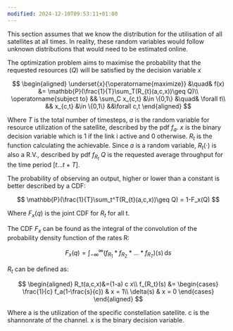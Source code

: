 ```yaml
---
modified: 2024-12-10T09:53:11+01:00
---
```

This section assumes that we know the distribution for the utilisation of all satellites at all times.
In reality, these random variables would follow unknown distributions that would need to be estimated online.   

The optimization problem aims to maximise the probability that the requested resources ($Q$) will be satisfied by the decision variable $x$

$$
\begin{aligned}
	\underset{x}{\operatorname{maximize}} &\quad& f(x) &= \mathbb{P}(\frac{1}{T}\sum_T(R_{t}(a,c,x))\geq Q)\\
	\operatorname{subject to} && \sum_C x_{c,t} &\in \{0,1\} &\quad& \forall t\\
	&& x_{c,t} &\in \{0,1\} &&\forall c,t
\end{aligned}
$$

Where $T$ is the total number of timesteps, $a$ is the random variable for resource utilization of the satellite, described by the pdf $f_a$. 
$x$ is the binary decision variable which is 1 if the link i active and 0 otherwise. 
$R_t$ is the function calculating the achievable. 
Since $a$ is a random variable, $R_t( \cdot )$ is also a R.V., described by pdf $f_{R_t}$ 
$Q$ is the requested average throughput for the time period $[t\dots t+T]$. 

The probability of observing an output, higher or lower than a constant is better described by a CDF: 

$$
\mathbb{P}(\frac{1}{T}\sum_t^T(R_{t}(a,c,x))\geq Q) = 1-F_x(Q)
$$

Where $F_x(q)$ is the joint CDF for $R_t$ for all t.  


The CDF $F_x$ can be found as the integral of the convolution of the probability density function of the rates R:

$$
F_x(q) = \int_{-\infty}^{\infty}(f_{R_1} * f_{R_2}*...*f_{R_T})(s)\, \mathrm{d}s
$$

 $R_t$ can be defined as: 
 
$$
\begin{aligned}
 R_t(a,c,x)&=(1-a) c x\\
 f_{R_t}(s) &= 
 \begin{cases}
 \frac{1}{c} f_a(1-\frac{s}{c}) & x = 1\\
 \delta(s) & x = 0 
 \end{cases}
\end{aligned}
 $$

Where a is the utilization of the specific constellation satellite. c is the shannonrate of the channel. x is the binary decision variable. 
